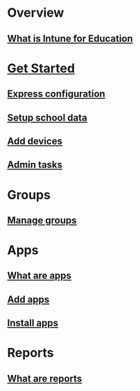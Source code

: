 # Overview
## [What is Intune for Education](overview/overview-intune-education.md)
# [Get Started](get-started/get-started.md)
## [Express configuration](get-started/setup.md)
## [Setup school data](get-started/school-data-service.md)
## [Add devices](get-started/add-devices.md)
## [Admin tasks](get-started/admin-tasks.md)
# Groups
## [Manage groups](groups/groups-intune-education.md)
# Apps
## [What are apps](apps/apps-intune-education.md)
## [Add apps](apps/add-apps.md)
## [Install apps](apps/install-apps.md)
# Reports
## [What are reports](reports/reports-intune-education.md)
